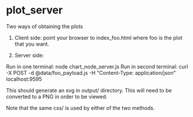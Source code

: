 # plot_server

Two ways of obtaining the plots

1) Client side: point your browser to index_foo.html where foo is the plot that you want.

2) Server side: 

Run in one terminal: node chart_node_server.js
Run in second terminal: curl -X POST -d @data/foo_payload.js -H "Content-Type: application/json" localhost:9595

This should generate an svg in output/ directory.  This will need to be converted to a PNG in order to be viewed.

Note that the same css/ is used by either of the two methods.
